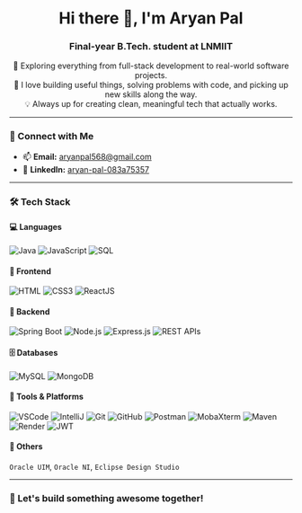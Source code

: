 <h1 align="center">Hi there 👋, I'm Aryan Pal</h1>
<h3 align="center">Final-year B.Tech. student at LNMIIT</h3>

<p align="center">
🌱 Exploring everything from full-stack development to real-world software projects.<br>
🚀 I love building useful things, solving problems with code, and picking up new skills along the way.<br>
💡 Always up for creating clean, meaningful tech that actually works.
</p>

---

### 💼 Connect with Me
- 📫 **Email:** aryanpal568@gmail.com  
- 🔗 **LinkedIn:** [aryan-pal-083a75357](https://www.linkedin.com/in/aryan-pal-083a75357/)

---

### 🛠️ Tech Stack

#### 💻 Languages
![Java](https://img.shields.io/badge/Java-%23007396.svg?logo=openjdk&logoColor=white)
![JavaScript](https://img.shields.io/badge/JavaScript-%23F7DF1E.svg?logo=javascript&logoColor=black)
![SQL](https://img.shields.io/badge/SQL-%2300f.svg?logo=postgresql&logoColor=white)

#### 🎨 Frontend
![HTML](https://img.shields.io/badge/HTML5-%23E34F26.svg?logo=html5&logoColor=white)
![CSS3](https://img.shields.io/badge/CSS3-%231572B6.svg?logo=css3&logoColor=white)
![ReactJS](https://img.shields.io/badge/React-%2361DAFB.svg?logo=react&logoColor=black)

#### 🔧 Backend
![Spring Boot](https://img.shields.io/badge/Spring_Boot-%236DB33F.svg?logo=spring-boot&logoColor=white)
![Node.js](https://img.shields.io/badge/Node.js-%23339933.svg?logo=node.js&logoColor=white)
![Express.js](https://img.shields.io/badge/Express.js-%23000000.svg?logo=express&logoColor=white)
![REST APIs](https://img.shields.io/badge/REST_API-%23000000.svg?logo=flask&logoColor=white)

#### 🗄️ Databases
![MySQL](https://img.shields.io/badge/MySQL-%2300f.svg?logo=mysql&logoColor=white)
![MongoDB](https://img.shields.io/badge/MongoDB-%234ea94b.svg?logo=mongodb&logoColor=white)

#### 🧰 Tools & Platforms
![VSCode](https://img.shields.io/badge/VSCode-%23007ACC.svg?logo=visual-studio-code&logoColor=white)
![IntelliJ](https://img.shields.io/badge/IntelliJ%20IDEA-%23000000.svg?logo=intellij-idea&logoColor=white)
![Git](https://img.shields.io/badge/Git-%23F05033.svg?logo=git&logoColor=white)
![GitHub](https://img.shields.io/badge/GitHub-%23121011.svg?logo=github&logoColor=white)
![Postman](https://img.shields.io/badge/Postman-FF6C37?logo=postman&logoColor=white)
![MobaXterm](https://img.shields.io/badge/MobaXterm-00BFFF?logo=windows-terminal&logoColor=white)
![Maven](https://img.shields.io/badge/Maven-C71A36?logo=apachemaven&logoColor=white)
![Render](https://img.shields.io/badge/Render-2f3241?logo=render&logoColor=white)
![JWT](https://img.shields.io/badge/JWT-%23000000.svg?logo=jsonwebtokens&logoColor=white)

#### 🧠 Others
`Oracle UIM`, `Oracle NI`, `Eclipse Design Studio`

---

### 🧡 Let's build something awesome together!
